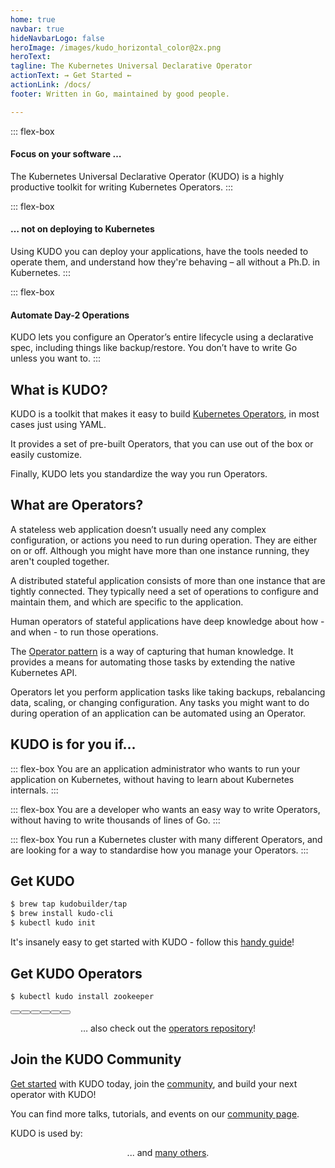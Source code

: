 ```yaml
---
home: true
navbar: true
hideNavbarLogo: false
heroImage: /images/kudo_horizontal_color@2x.png
heroText:
tagline: The Kubernetes Universal Declarative Operator
actionText: ⇝ Get Started ⇜
actionLink: /docs/
footer: Written in Go, maintained by good people.

---
```


<div class="flex-container">

::: flex-box
<h4>Focus on your software …</h4>
The Kubernetes Universal Declarative Operator (KUDO) is a highly productive toolkit for writing Kubernetes Operators.
:::

::: flex-box
<h4>… not on deploying to Kubernetes</h4>
Using KUDO you can deploy your applications, have the tools needed to operate them, and understand how they're behaving – all without a Ph.D. in Kubernetes.
:::

::: flex-box
<h4>Automate Day-2 Operations</h4>
KUDO lets you configure an Operator’s entire lifecycle using a declarative spec, including things like backup/restore. You don’t have to write Go unless you want to.
:::

</div>


## What is KUDO?

KUDO is a toolkit that makes it easy to build [Kubernetes Operators](#invalid-anchor), in most cases just using YAML.

It provides a set of pre-built Operators, that you can use out of the box or easily customize.

Finally, KUDO lets you standardize the way you run Operators.


## What are Operators?

A stateless web application doesn’t usually need any complex configuration, or actions you need to run during operation. They are either on or off. Although you might have more than one instance running, they aren't coupled together.

A distributed stateful application consists of more than one instance that are tightly connected. They typically need a set of operations to configure and maintain them, and which are specific to the application.

Human operators of stateful applications have deep knowledge about how - and when - to run those operations.

The [Operator pattern](https://kubernetes.io/docs/concepts/extend-kubernetes/operator/) is a way of capturing that human knowledge. It provides a means for automating those tasks by extending the native Kubernetes API.

Operators let you perform application tasks like taking backups, rebalancing data, scaling, or changing configuration. Any tasks you might want to do during operation of an application can be automated using an Operator.

## KUDO is for you if...

<div class="flex-container">

::: flex-box
You are an application administrator who wants to run your application on Kubernetes, without having to learn about Kubernetes internals.
:::

::: flex-box
You are a developer who wants an easy way to write Operators, without having to write thousands of lines of Go.
:::

::: flex-box
You run a Kubernetes cluster with many different Operators, and are looking for a way to standardise how you manage your Operators.
:::

</div>

## Get KUDO

```bash
$ brew tap kudobuilder/tap
$ brew install kudo-cli
$ kubectl kudo init
```

It's insanely easy to get started with KUDO - follow this [handy guide](/invalid-link/)!

## Get KUDO Operators

```bash
$ kubectl kudo install zookeeper
```

<div class="flex-container">

<Button text="Apache Kafka" img="/images/logos/apache-kafka.png" url="https://github.com/kudobuilder/operators/tree/master/repository/kafka/docs/latest/" />

<Button text="Apache Cassandra" img="/images/logos/apache-cassandra.jpg" url="https://github.com/kudobuilder/operators/tree/master/repository/cassandra/" />

<Button text="Apache Spark" img="/images/logos/apache-spark.jpg" url="https://github.com/kudobuilder/operators/tree/master/repository/spark/" />

<Button text="Apache Zookeeper" img="/images/logos/apache-zookeeper.png" url="https://github.com/kudobuilder/operators/tree/master/repository/zookeeper/" />

<Button text="Apache Flink" img="/images/logos/apache-flink.png" url="https://github.com/kudobuilder/operators/tree/master/repository/flink/" />

<Button text="Elasticsearch" img="/images/logos/elasticsearch.svg" url="https://github.com/kudobuilder/operators/tree/master/repository/elastic/" />

</div>

<center>

… also check out the [operators repository](https://github.com/kudobuilder/operators/)!

</center>

## Join the KUDO Community

[Get started](docs/README.md) with KUDO today, join the [community](community/README.md), and build your next operator with KUDO!

You can find more talks, tutorials, and events on our [community page](community/README.md#community-content).

KUDO is used by:

<div class="flex-container">

<Logo alt="MayaData" img="/images/logos/mayadata.jpg" url="https://mayadata.io/" />

<Logo alt="ArangoDB" img="/images/logos/arangodb.png" url="https://arangodb.com/" />

<Logo alt="D2iQ" img="/images/logos/d2iq.png" url="https://d2iq.com/" />

</div>


<center>

... and [many others](https://github.com/kudobuilder/kudo/graphs/contributors).

</center>

